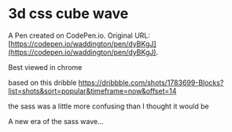 # 3d css cube wave

A Pen created on CodePen.io. Original URL: [https://codepen.io/waddington/pen/dyBKgJ](https://codepen.io/waddington/pen/dyBKgJ).

Best viewed in chrome

based on this dribble
https://dribbble.com/shots/1783699-Blocks?list=shots&sort=popular&timeframe=now&offset=14

the sass was a little more confusing than I thought it would be

A new era of the sass wave... 